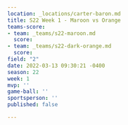 ```yaml
---
location: _locations/carter-baron.md
title: S22 Week 1 - Maroon vs Orange
teams-score:
- team: _teams/s22-maroon.md
  score: 
- team: _teams/s22-dark-orange.md
  score: 
field: "2"
date: 2022-03-13 09:30:21 -0400
season: 22
week: 1
mvp: ''
game-ball: ''
sportsperson: ''
published: false

---
```

